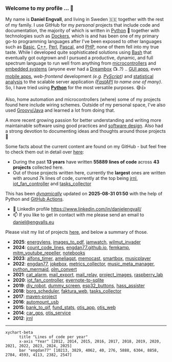 ### Welcome to my profile ... 👋

My name is **Daniel Engvall**, and living in Sweden 🇸🇪 together with the rest of my family.
I use GitHub for my *personal* projects that include code and documentation, the majority of which is written in [Python](https://en.wikipedia.org/wiki/Python_(programming_language)) 🐍 together with technologies such as [Dockers](https://en.wikipedia.org/wiki/Docker_(software)), which is and has been one of my primary go-to programming languages after I've been exposed to other languages such as [Basic](https://en.wikipedia.org/wiki/BASIC), [C++](https://en.wikipedia.org/wiki/C%2B%2B), [Perl](https://en.wikipedia.org/wiki/Perl), [Pascal](https://en.wikipedia.org/wiki/Pascal_(programming_language)), and [PHP](https://en.wikipedia.org/wiki/PHP), none of them fell into my true taste. While I developed quite sophisticated solutions using [Bash](https://en.wikipedia.org/wiki/Bash_(Unix_shell)) that eventually got outgrown and I pursued a productive, dynamic, and full spectrum language to run well from anything from [microcontrollers](https://en.wikipedia.org/wiki/ESP32) and [embedded systems](https://en.wikipedia.org/wiki/Embedded_system)  (anyone ever had a [Dreambox](https://en.wikipedia.org/wiki/Dreambox) 📺..?) ..  [GUI apps](https://wiki.python.org/moin/GuiProgramming), even [mobile apps](https://kivy.org/), *web-frontend* development *(e.g. [PyScript](https://pyscript.net/))* and [statistical analysis](https://pandas.pydata.org/getting_started.html) to the scalable server application *([FastAPI](https://fastapi.tiangolo.com/) to name one of many)*. So, I have tried using **[Python](https://en.wikipedia.org/wiki/Python_(programming_language))** for the most versatile purposes. 😅👍

Also, home automation and microcontrollers (where) some of my projects found here include wiring schemes. 
Outside of my personal space, I've also used [Groovy/Java](Groovy/Java) and learned a lot from doing that.

A more recent growing passion for better understanding and writing more maintainable software using good practices and [software design](https://en.wikipedia.org/wiki/Software_design_pattern). Also had a strong devotion to documenting ideas and thoughts around those projects 🫶

Some facts about the current content are found on my GitHub - but feel free to check them out in detail over [here](https://github.com/engdan77?tab=repositories):

- During the past **13 years** have written **55889 lines of code** across **43 projects** collected here.
- Out of those projects written here, currently the **largest** ones are written with around 7k lines of code, currently at the top being [jrnl](https://github.com/engdan77/jrnl.git), [iot_fan_controller](https://github.com/engdan77/iot_fan_controller.git) and [tasks_collector](https://github.com/engdan77/tasks_collector.git)

This has been *<u>dynamically</u>* updated on **2025-08-31 01:50** with the help of Python and [GitHub Actions](https://docs.github.com/en/actions).

- 👀 LinkedIn profile https://www.linkedin.com/in/danielengvall/
- 📫 If you like to get in contact with me please send an email to daniel@engvalls.eu

Please visit my list of projects [here](https://github.com/engdan77?tab=repositories), and below a summary of those.

- **2025**: [energylens](https://github.com/engdan77/energylens), [images_to_pdf](https://github.com/engdan77/images_to_pdf), [jamwatch](https://github.com/engdan77/jamwatch), [wilmut_invader](https://github.com/engdan77/wilmut_invader)
- **2024**: [count_code_lines](https://github.com/engdan77/count_code_lines), [engdan77.github.io](https://github.com/engdan77/engdan77.github.io), [femkamp](https://github.com/engdan77/femkamp), [mitm_youtube_repeller](https://github.com/engdan77/mitm_youtube_repeller), [notebooks](https://github.com/engdan77/notebooks)
- **2023**: [alfons_timer](https://github.com/engdan77/alfons_timer), [ameliagpt](https://github.com/engdan77/ameliagpt), [memocast](https://github.com/engdan77/memocast), [smartbox](https://github.com/engdan77/smartbox), [musicplayer](https://github.com/engdan77/musicplayer)
- **2022**: [engdan77](https://github.com/engdan77/engdan77), [jokebox](https://github.com/engdan77/jokebox), [metrics_collector](https://github.com/engdan77/metrics_collector), [music_meta_manager](https://github.com/engdan77/music_meta_manager), [python_mermaid](https://github.com/engdan77/python_mermaid), [olm_convert](https://github.com/engdan77/olm_convert)
- **2021**: [cat_alarm](https://github.com/engdan77/cat_alarm), [mail_export](https://github.com/engdan77/mail_export), [mail_relay](https://github.com/engdan77/mail_relay), [project_images](https://github.com/engdan77/project_images), [raspberry_lab](https://github.com/engdan77/raspberry_lab)
- **2020**: [iot_fan_controller](https://github.com/engdan77/iot_fan_controller), [evernote-to-sqlite](https://github.com/engdan77/evernote-to-sqlite)
- **2019**: [diy_robot](https://github.com/engdan77/diy_robot), [dummy_screen](https://github.com/engdan77/dummy_screen), [esp32_buttons](https://github.com/engdan77/esp32_buttons), [hass_assister](https://github.com/engdan77/hass_assister)
- **2018**: [borg_scheduler](https://github.com/engdan77/borg_scheduler), [faktura_web](https://github.com/engdan77/faktura_web), [tasks_collector](https://github.com/engdan77/tasks_collector)
- **2017**: [maven-project](https://github.com/engdan77/maven-project)
- **2016**: [automount_usb](https://github.com/engdan77/automount_usb)
- **2015**: [bank_to_qif](https://github.com/engdan77/bank_to_qif), [fund_stats](https://github.com/engdan77/fund_stats), [otis_app](https://github.com/engdan77/otis_app), [otis_web](https://github.com/engdan77/otis_web)
- **2014**: [car_gps](https://github.com/engdan77/car_gps), [otis_service](https://github.com/engdan77/otis_service)
- **2012**: [jrnl](https://github.com/engdan77/jrnl)


---


```mermaid
xychart-beta
      title "Lines of code per year"
      x-axis "Year" [2012, 2014, 2015, 2016, 2017, 2018, 2019, 2020, 2021, 2022, 2023, 2024, 2025]
      bar "engdan77" [10213, 3829, 4062, 40, 276, 5888, 6304, 8858, 2784, 4593, 4113, 2382, 2547]
```